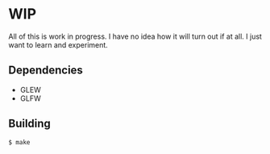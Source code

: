 # WIP
All of this is work in progress.
I have no idea how it will turn out if at all.
I just want to learn and experiment.
## Dependencies
- GLEW
- GLFW
## Building
`$ make`
